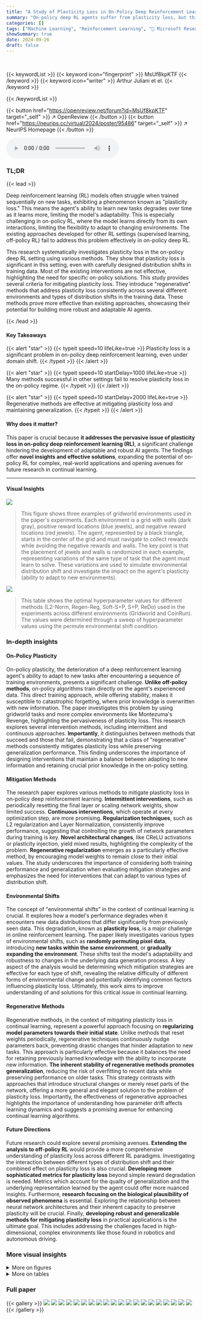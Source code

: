 ```yaml
---
title: "A Study of Plasticity Loss in On-Policy Deep Reinforcement Learning"
summary: "On-policy deep RL agents suffer from plasticity loss, but this paper introduces 'regenerative' methods that consistently mitigate this, improving performance in challenging environments."
categories: []
tags: ["Machine Learning", "Reinforcement Learning", "🏢 Microsoft Research",]
showSummary: true
date: 2024-09-26
draft: false
---
```


<br>

{{< keywordList >}}
{{< keyword icon="fingerprint" >}} MsUf8kpKTF {{< /keyword >}}
{{< keyword icon="writer" >}} Arthur Juliani et el. {{< /keyword >}}
 
{{< /keywordList >}}

{{< button href="https://openreview.net/forum?id=MsUf8kpKTF" target="_self" >}}
↗ OpenReview
{{< /button >}}
{{< button href="https://neurips.cc/virtual/2024/poster/95486" target="_self" >}}
↗ NeurIPS Homepage
{{< /button >}}


<audio controls>
    <source src="https://ai-paper-reviewer.com/MsUf8kpKTF/podcast.wav" type="audio/wav">
    Your browser does not support the audio element.
</audio>


### TL;DR


{{< lead >}}

Deep reinforcement learning (RL) models often struggle when trained sequentially on new tasks, exhibiting a phenomenon known as "plasticity loss."  This means the agent's ability to learn new tasks degrades over time as it learns more, limiting the model's adaptability. This is especially challenging in on-policy RL, where the model learns directly from its own interactions, limiting the flexibility to adapt to changing environments.  The existing approaches developed for other RL settings (supervised learning, off-policy RL) fail to address this problem effectively in on-policy deep RL.

This research systematically investigates plasticity loss in the on-policy deep RL setting using various methods. They show that plasticity loss is significant in this setting, even with carefully designed distribution shifts in training data. Most of the existing interventions are not effective, highlighting the need for specific on-policy solutions. This study provides several criteria for mitigating plasticity loss.   They introduce "regenerative" methods that address plasticity loss consistently across several different environments and types of distribution shifts in the training data. These methods prove more effective than existing approaches, showcasing their potential for building more robust and adaptable AI agents.

{{< /lead >}}


#### Key Takeaways

{{< alert "star" >}}
{{< typeit speed=10 lifeLike=true >}} Plasticity loss is a significant problem in on-policy deep reinforcement learning, even under domain shift. {{< /typeit >}}
{{< /alert >}}

{{< alert "star" >}}
{{< typeit speed=10 startDelay=1000 lifeLike=true >}} Many methods successful in other settings fail to resolve plasticity loss in the on-policy regime. {{< /typeit >}}
{{< /alert >}}

{{< alert "star" >}}
{{< typeit speed=10 startDelay=2000 lifeLike=true >}} Regenerative methods are effective at mitigating plasticity loss and maintaining generalization. {{< /typeit >}}
{{< /alert >}}

#### Why does it matter?
This paper is crucial because **it addresses the pervasive issue of plasticity loss in on-policy deep reinforcement learning (RL)**, a significant challenge hindering the development of adaptable and robust AI agents.  The findings offer **novel insights and effective solutions**, expanding the potential of on-policy RL for complex, real-world applications and opening avenues for future research in continual learning.

------
#### Visual Insights



![](https://ai-paper-reviewer.com/MsUf8kpKTF/figures_1_1.jpg)

> This figure shows three examples of gridworld environments used in the paper's experiments.  Each environment is a grid with walls (dark gray), positive reward locations (blue jewels), and negative reward locations (red jewels). The agent, represented by a black triangle, starts in the center of the grid and must navigate to collect rewards while avoiding the negative rewards and walls. The key point is that the placement of jewels and walls is randomized in each example, representing variations of the same type of task that the agent must learn to solve. These variations are used to simulate environmental distribution shift and investigate the impact on the agent's plasticity (ability to adapt to new environments).





![](https://ai-paper-reviewer.com/MsUf8kpKTF/tables_13_1.jpg)

> This table shows the optimal hyperparameter values for different methods (L2-Norm, Regen-Reg, Soft-S+P, S+P, ReDo) used in the experiments across different environments (Gridworld and CoinRun).  The values were determined through a sweep of hyperparameter values using the permute environmental shift condition.





### In-depth insights


#### On-Policy Plasticity
On-policy plasticity, the deterioration of a deep reinforcement learning agent's ability to adapt to new tasks after encountering a sequence of training environments, presents a significant challenge.  **Unlike off-policy methods**, on-policy algorithms train directly on the agent's experienced data. This direct training approach, while offering stability, makes it susceptible to catastrophic forgetting, where prior knowledge is overwritten with new information.  The paper investigates this problem by using gridworld tasks and more complex environments like Montezuma's Revenge, highlighting the pervasiveness of plasticity loss. This research explores several intervention methods, including intermittent and continuous approaches. **Importantly**, it distinguishes between methods that succeed and those that fail, demonstrating that a class of "regenerative" methods consistently mitigates plasticity loss while preserving generalization performance.  This finding underscores the importance of designing interventions that maintain a balance between adapting to new information and retaining crucial prior knowledge in the on-policy setting.

#### Mitigation Methods
The research paper explores various methods to mitigate plasticity loss in on-policy deep reinforcement learning.  **Intermittent interventions**, such as periodically resetting the final layer or scaling network weights, show limited success.  **Continuous interventions**, which operate at every optimization step, are more promising.  **Regularization techniques**, such as L2 regularization and Layer Normalization, consistently improve performance, suggesting that controlling the growth of network parameters during training is key.  **Novel architectural changes**, like CReLU activations or plasticity injection, yield mixed results, highlighting the complexity of the problem. **Regenerative regularization** emerges as a particularly effective method, by encouraging model weights to remain close to their initial values. The study underscores the importance of considering both training performance and generalization when evaluating mitigation strategies and emphasizes the need for interventions that can adapt to various types of distribution shift.

#### Environmental Shifts
The concept of "environmental shifts" in the context of continual learning is crucial.  It explores how a model's performance degrades when it encounters new data distributions that differ significantly from previously seen data. This degradation, known as **plasticity loss**, is a major challenge in online reinforcement learning.  The paper likely investigates various types of environmental shifts, such as **randomly permuting pixel data**, introducing **new tasks within the same environment**, or **gradually expanding the environment**.  These shifts test the model's adaptability and robustness to changes in the underlying data generation process.  A key aspect of the analysis would be determining which mitigation strategies are effective for each type of shift, revealing the relative difficulty of different forms of environmental change and potentially identifying common factors influencing plasticity loss.  Ultimately, this work aims to improve understanding of and solutions for this critical issue in continual learning.

#### Regenerative Methods
Regenerative methods, in the context of mitigating plasticity loss in continual learning, represent a powerful approach focusing on **regularizing model parameters towards their initial state**.  Unlike methods that reset weights periodically, regenerative techniques continuously nudge parameters back, preventing drastic changes that hinder adaptation to new tasks. This approach is particularly effective because it balances the need for retaining previously learned knowledge with the ability to incorporate new information.  **The inherent stability of regenerative methods promotes generalization**, reducing the risk of overfitting to recent data while preserving performance on older tasks.  This strategy contrasts with approaches that introduce structural changes or merely reset parts of the network, offering a more general and elegant solution to the problem of plasticity loss.  Importantly, the effectiveness of regenerative approaches highlights the importance of understanding how parameter drift affects learning dynamics and suggests a promising avenue for enhancing continual learning algorithms.

#### Future Directions
Future research could explore several promising avenues. **Extending the analysis to off-policy RL** would provide a more comprehensive understanding of plasticity loss across different RL paradigms.  Investigating the interaction between different types of distribution shift and their combined effect on plasticity loss is also crucial.  **Developing more sophisticated metrics for plasticity loss** beyond simple reward degradation is needed. Metrics which account for the quality of generalization and the underlying representation learned by the agent could offer more nuanced insights.  Furthermore, **research focusing on the biological plausibility of observed phenomena** is essential. Exploring the relationship between neural network architectures and their inherent capacity to preserve plasticity will be crucial. Finally, **developing robust and generalizable methods for mitigating plasticity loss** in practical applications is the ultimate goal. This includes addressing the challenges faced in high-dimensional, complex environments like those found in robotics and autonomous driving.


### More visual insights

<details>
<summary>More on figures
</summary>


![](https://ai-paper-reviewer.com/MsUf8kpKTF/figures_3_1.jpg)

> This figure shows the training and testing performance of a reinforcement learning agent in a gridworld environment under three different distribution shift conditions: Permute, Window, and Expand.  The plots demonstrate the phenomenon of plasticity loss, where the agent's performance degrades across rounds as the environment changes. Epoch-level and round-level performance metrics (normalized mean reward) are provided, along with standard error shaded regions for better visualization. The figure highlights that even with warm-started models, plasticity loss is prominent under the experimental distribution shifts.


![](https://ai-paper-reviewer.com/MsUf8kpKTF/figures_4_1.jpg)

> This figure shows the correlation between various metrics (policy entropy, weight magnitude, weight difference, gradient norm, and dead units) and the normalized mean reward in a gridworld environment.  The top section displays correlation plots showing the relationship between these metrics and both training and testing performance after ten rounds of experiments with various interventions. The bottom section shows the change in these metrics over the course of training for each intervention.  Strong correlations (p<0.05) are highlighted in bold.


![](https://ai-paper-reviewer.com/MsUf8kpKTF/figures_5_1.jpg)

> This figure presents the performance comparison of several intervention methods to mitigate plasticity loss against two baselines (warm-start and reset-all) in the Gridworld environment under three different distribution shift conditions: Permute, Window, and Expand. The performance is measured by the normalized mean reward, comparing both training and testing phases. It showcases that some methods consistently improve performance across various conditions, while others have inconsistent effects.


![](https://ai-paper-reviewer.com/MsUf8kpKTF/figures_6_1.jpg)

> This figure shows the performance of different plasticity loss intervention methods compared to the baseline methods (warm-start and reset-all) in the Gridworld environment across three different distribution shift conditions (Permute, Window, Expand).  The y-axis represents the normalized mean reward (normalized by the performance at the end of the first round) and the x-axis shows the different interventions. The top panel displays the training performance while the bottom panel shows the test performance.  Error bars represent standard error.  The results illustrate the effectiveness of various methods in mitigating plasticity loss in on-policy RL.


![](https://ai-paper-reviewer.com/MsUf8kpKTF/figures_7_1.jpg)

> This figure compares the performance of three different approaches to training reinforcement learning agents on the Montezuma's Revenge game.  The x-axis represents the number of timesteps of training. The y-axis represents the cumulative reward achieved by the agent. The three lines represent different training methods:  1. **Baseline:** A standard RND agent trained without any plasticity-loss mitigation techniques. 2. **Regenerative (L2):** An RND agent trained with regenerative regularization (L2) to mitigate plasticity loss. 3. **Soft shrink+perturb:** An RND agent trained with the soft shrink+perturb method to mitigate plasticity loss.  The shaded regions around each line represent the standard error, indicating the variability in performance across the twenty replicate experiments.  The figure clearly shows that the two methods designed to mitigate plasticity loss (Regenerative (L2) and Soft shrink+perturb) yield significantly better performance than the baseline method, demonstrating the effectiveness of these techniques in combating plasticity loss in the challenging Montezuma's Revenge environment.


![](https://ai-paper-reviewer.com/MsUf8kpKTF/figures_14_1.jpg)

> This figure shows the performance of a model trained using Proximal Policy Optimization (PPO) in a gridworld environment under three different types of distribution shift: permute, window, and expand. The results demonstrate the presence of plasticity loss, which is characterized by a degradation in the model's ability to fit new data as training progresses. The figure includes both epoch-level and round-level performance measures. The epoch-level plots provide a more fine-grained view of the learning process, while the round-level plots show a more concise summary of the performance at each round. The round-level plots also include standard error bars, which indicate the variability of the performance across different runs.


![](https://ai-paper-reviewer.com/MsUf8kpKTF/figures_14_2.jpg)

> This figure shows the performance of different plasticity loss mitigation methods compared to a warm-start baseline in a gridworld environment.  The experiment uses three types of distribution shifts: permute, window, and expand.  For each shift, the figure presents both training and testing performance across multiple rounds.  Shaded areas represent the standard error of the mean. The results highlight how different methods impact performance under different distribution shift scenarios, showing which methods effectively mitigate plasticity loss and improve generalization.


![](https://ai-paper-reviewer.com/MsUf8kpKTF/figures_15_1.jpg)

> This figure displays the performance of different intervention methods in mitigating plasticity loss in a gridworld environment. The experiment uses three types of distribution shift: Permute, Window, and Expand.  For each shift type, the training and test performance of each method is shown over ten rounds, comparing it to a warm-start baseline and a reset-all baseline.  The shaded regions represent the standard error around the mean reward.


![](https://ai-paper-reviewer.com/MsUf8kpKTF/figures_15_2.jpg)

> This figure presents the results of an experiment evaluating different methods for mitigating plasticity loss in the CoinRun environment, a procedurally generated game.  The experiment is conducted with three different types of distribution shift (Permute, Window, Expand). Each type of shift is shown across two rows. The top row displays training performance (normalized mean episodic reward), and the bottom row displays testing performance (normalized mean episodic reward) across ten rounds of training.  Each method's performance is compared to a 'warm-start' baseline (training from a previously trained model) and a 'reset-all' baseline (re-initializing the model each round). The shaded area represents the standard error. This allows for a comparison of how well each method manages the plasticity loss (reduction in performance across rounds) compared to the baselines in training and testing performance under each distribution shift condition.


![](https://ai-paper-reviewer.com/MsUf8kpKTF/figures_16_1.jpg)

> This figure shows the effect of different continual learning interventions on five diagnostic metrics across three different distribution shifts (Permute, Window, Expand).  The metrics are: policy entropy, weight magnitude, weight difference, gradient norm, and dead units.  Each metric is plotted against the round number, providing a visual representation of how these metrics evolve as the agent learns across multiple tasks under each condition.  The shaded area represents the standard deviation across multiple experiment runs. The plots illustrate the impact of each intervention on plasticity and generalization performance.


</details>




<details>
<summary>More on tables
</summary>


![](https://ai-paper-reviewer.com/MsUf8kpKTF/tables_13_2.jpg)
> This table lists the hyperparameters used for the Proximal Policy Optimization (PPO) algorithm in the experiments conducted using the Gridworld and CoinRun environments.  The hyperparameters include the number of hidden units, learning rate, activation function, minibatch size, buffer size, discount factor, GAE parameter, clip parameter, entropy parameter, and number of update epochs. These values were used as defaults across all experiments involving these two environments.

![](https://ai-paper-reviewer.com/MsUf8kpKTF/tables_17_1.jpg)
> This table presents the results of a generalized linear model (GLM) used to predict the training reward based on five diagnostic metrics: entropy, weight magnitude, weight difference, gradient norm, and dead units.  The GLM coefficients, standard errors, z-scores, p-values, and 95% confidence intervals are shown for each metric.  The results show the statistical significance of each metric in predicting the training reward.

![](https://ai-paper-reviewer.com/MsUf8kpKTF/tables_17_2.jpg)
> This table presents the results of a generalized linear model (GLM) used to predict the reward on a test dataset.  The GLM uses five diagnostic metrics (entropy, weight magnitude, weight difference, gradient norm, and dead units) as independent variables to predict the normalized reward as the dependent variable.  The table shows the coefficients, standard errors, z-scores, p-values, and 95% confidence intervals for each metric.

![](https://ai-paper-reviewer.com/MsUf8kpKTF/tables_17_3.jpg)
> This table presents the results of statistical tests comparing various plasticity loss mitigation methods against a baseline method (reset-all) in the Gridworld environment using the permute condition.  The t-values indicate the difference in performance between each method and the baseline, while the p-values show the statistical significance of these differences.  Negative t-values suggest improved performance compared to the baseline, and p-values less than 0.05 indicate statistical significance.

![](https://ai-paper-reviewer.com/MsUf8kpKTF/tables_18_1.jpg)
> This table presents the results of statistical tests comparing different plasticity loss mitigation methods to a baseline method (reset-all) in the Gridworld environment under a specific distribution shift condition (window).  It uses t-values and p-values to show the statistical significance of the differences in training performance between each method and the baseline. T-values below zero indicate that the method performs better than the baseline, while positive values indicate the opposite. P-values above 0.05 suggest no statistically significant difference between the method and the baseline.

![](https://ai-paper-reviewer.com/MsUf8kpKTF/tables_18_2.jpg)
> This table presents the results of statistical tests comparing various methods to a baseline method (reset-all) in a gridworld environment with an 'expand' condition.  The t-values indicate the difference between the method and the baseline, with negative values suggesting better performance than the baseline.  p-values indicate the statistical significance of these differences, with p < 0.05 typically indicating a statistically significant difference.

![](https://ai-paper-reviewer.com/MsUf8kpKTF/tables_18_3.jpg)
> This table presents the results of statistical tests comparing the performance of different plasticity loss mitigation methods to a baseline method (reset-all) in the gridworld environment using the permute test condition.  The t-values indicate the difference in performance between each method and the baseline, while the p-values indicate the statistical significance of these differences.  A p-value less than 0.05 typically indicates a statistically significant difference.  Positive t-values show worse performance than baseline and negative values indicate better performance. Methods with p-values above 0.05 show no statistically significant difference compared to the baseline.

![](https://ai-paper-reviewer.com/MsUf8kpKTF/tables_19_1.jpg)
> This table presents the statistical significance tests comparing different methods against the reset-all baseline in the Gridworld environment with the Window distribution shift condition.  It shows the t-values and p-values for each method, indicating whether the performance difference from the reset-all baseline is statistically significant.  A p-value above 0.05 suggests no significant difference in performance.

![](https://ai-paper-reviewer.com/MsUf8kpKTF/tables_19_2.jpg)
> This table presents the results of statistical tests comparing different methods for mitigating plasticity loss to a baseline method (reset-all) in a gridworld environment with an expand distribution shift.  The tests focus on the performance on unseen data (test distribution).  Negative t-values indicate that a method performs better than the baseline, while positive t-values indicate worse performance. The p-values indicate the statistical significance of the differences.

</details>




### Full paper

{{< gallery >}}
<img src="https://ai-paper-reviewer.com/MsUf8kpKTF/1.png" class="grid-w50 md:grid-w33 xl:grid-w25" />
<img src="https://ai-paper-reviewer.com/MsUf8kpKTF/2.png" class="grid-w50 md:grid-w33 xl:grid-w25" />
<img src="https://ai-paper-reviewer.com/MsUf8kpKTF/3.png" class="grid-w50 md:grid-w33 xl:grid-w25" />
<img src="https://ai-paper-reviewer.com/MsUf8kpKTF/4.png" class="grid-w50 md:grid-w33 xl:grid-w25" />
<img src="https://ai-paper-reviewer.com/MsUf8kpKTF/5.png" class="grid-w50 md:grid-w33 xl:grid-w25" />
<img src="https://ai-paper-reviewer.com/MsUf8kpKTF/6.png" class="grid-w50 md:grid-w33 xl:grid-w25" />
<img src="https://ai-paper-reviewer.com/MsUf8kpKTF/7.png" class="grid-w50 md:grid-w33 xl:grid-w25" />
<img src="https://ai-paper-reviewer.com/MsUf8kpKTF/8.png" class="grid-w50 md:grid-w33 xl:grid-w25" />
<img src="https://ai-paper-reviewer.com/MsUf8kpKTF/9.png" class="grid-w50 md:grid-w33 xl:grid-w25" />
<img src="https://ai-paper-reviewer.com/MsUf8kpKTF/10.png" class="grid-w50 md:grid-w33 xl:grid-w25" />
<img src="https://ai-paper-reviewer.com/MsUf8kpKTF/11.png" class="grid-w50 md:grid-w33 xl:grid-w25" />
<img src="https://ai-paper-reviewer.com/MsUf8kpKTF/12.png" class="grid-w50 md:grid-w33 xl:grid-w25" />
<img src="https://ai-paper-reviewer.com/MsUf8kpKTF/13.png" class="grid-w50 md:grid-w33 xl:grid-w25" />
<img src="https://ai-paper-reviewer.com/MsUf8kpKTF/14.png" class="grid-w50 md:grid-w33 xl:grid-w25" />
<img src="https://ai-paper-reviewer.com/MsUf8kpKTF/15.png" class="grid-w50 md:grid-w33 xl:grid-w25" />
<img src="https://ai-paper-reviewer.com/MsUf8kpKTF/16.png" class="grid-w50 md:grid-w33 xl:grid-w25" />
<img src="https://ai-paper-reviewer.com/MsUf8kpKTF/17.png" class="grid-w50 md:grid-w33 xl:grid-w25" />
<img src="https://ai-paper-reviewer.com/MsUf8kpKTF/18.png" class="grid-w50 md:grid-w33 xl:grid-w25" />
<img src="https://ai-paper-reviewer.com/MsUf8kpKTF/19.png" class="grid-w50 md:grid-w33 xl:grid-w25" />
<img src="https://ai-paper-reviewer.com/MsUf8kpKTF/20.png" class="grid-w50 md:grid-w33 xl:grid-w25" />
{{< /gallery >}}
